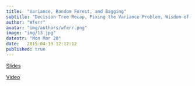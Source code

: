 ```yaml
---
title:  "Variance, Random Forest, and Bagging"
subtitle: "Decision Tree Recap, Fixing the Variance Problem, Wisdom of the Crowd, Random Forest, Bagging"
author: "Wferr"
avatar: "img/authors/wferr.png"
image: "img/13.jpg"
datestr: "Mon Mar 20"
date:   2015-04-13 12:12:12
published: true
---
```


[Slides](https://docs.google.com/presentation/d/15CYIHRBQR_h7r2R0qOFGws8s310kx0qAd4bbZvXk_Vk/edit?usp=sharing)

[Video](https://www.youtube.com/watch?v=5sO_-kXQY_Y&list=PLe1ZejL9wM_4qG-EEM4iqudPKGKdZG-6h&index=10)
